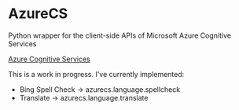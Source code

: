# AzureCS
Python wrapper for the client-side APIs of Microsoft Azure Cognitive Services

[Azure Cognitive Services](https://www.microsoft.com/cognitive-services/en-us/apis)

This is a work in progress. I've currently implemented:

* Bing Spell Check -> azurecs.language.spellcheck
* Translate -> azurecs.language.translate